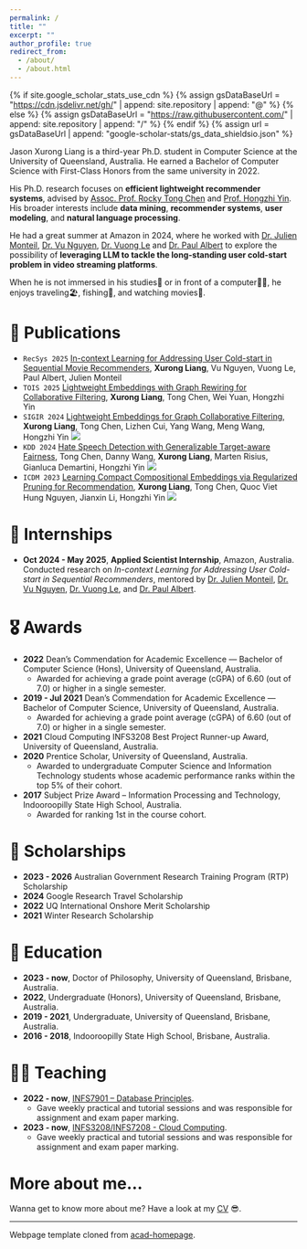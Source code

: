 ```yaml
---
permalink: /
title: ""
excerpt: ""
author_profile: true
redirect_from: 
  - /about/
  - /about.html
---
```


{% if site.google_scholar_stats_use_cdn %}
{% assign gsDataBaseUrl = "https://cdn.jsdelivr.net/gh/" | append: site.repository | append: "@" %}
{% else %}
{% assign gsDataBaseUrl = "https://raw.githubusercontent.com/" | append: site.repository | append: "/" %}
{% endif %}
{% assign url = gsDataBaseUrl | append: "google-scholar-stats/gs_data_shieldsio.json" %}

<span class='anchor' id='about-me'></span>

Jason Xurong Liang is a third-year Ph.D. student in Computer Science at the University of Queensland, Australia. He earned a Bachelor of Computer Science with First-Class Honors from the same university in 2022.

His Ph.D. research focuses on **efficient lightweight recommender systems**, advised by [Assoc. Prof. Rocky Tong Chen](https://eecs.uq.edu.au/profile/1253/rocky-chen) and [Prof. Hongzhi Yin](https://sites.google.com/view/hongzhi-yin/home). His broader interests include **data mining**, **recommender systems**, **user modeling**, and **natural language processing**.

He had a great summer at Amazon in 2024, where he worked with [Dr. Julien Monteil](https://scholar.google.com/citations?user=ZXFM_O8AAAAJ&hl=en), [Dr. Vu Nguyen](https://vu-nguyen.org/), [Dr. Vuong Le](https://vuongle2.github.io/) and [Dr. Paul Albert](https://scholar.google.com/citations?user=trUhFBEAAAAJ&hl=en) to explore the possibility of **leveraging LLM to tackle the long-standing user cold-start problem in video streaming platforms**.

When he is not immersed in his studies📖 or in front of a computer👨‍💻, he enjoys traveling🏖️, fishing🎣, and watching movies🍿.


<!---
# 🔥 News
- *2022.02*: &nbsp;🎉🎉 Lorem ipsum dolor sit amet, consectetur adipiscing elit. Vivamus ornare aliquet ipsum, ac tempus justo dapibus sit amet. 
- *2022.02*: &nbsp;🎉🎉 Lorem ipsum dolor sit amet, consectetur adipiscing elit. Vivamus ornare aliquet ipsum, ac tempus justo dapibus sit amet. 
--->

# 📝 Publications

* `RecSys 2025` [In-context Learning for Addressing User Cold-start in Sequential Movie Recommenders](https://dl.acm.org/doi/full/10.1145/3705328.3748109), **Xurong Liang**, Vu Nguyen, Vuong Le, Paul Albert, Julien Monteil
* `TOIS 2025` [Lightweight Embeddings with Graph Rewiring for Collaborative Filtering](https://arxiv.org/abs/2505.18999), **Xurong Liang**, Tong Chen, Wei Yuan, Hongzhi Yin
* `SIGIR 2024` [Lightweight Embeddings for Graph Collaborative Filtering](https://arxiv.org/abs/2403.18479), **Xurong Liang**, Tong Chen, Lizhen Cui, Yang Wang, Meng Wang, Hongzhi Yin [![](https://img.shields.io/github/stars/xurong-liang/LEGCF?style=social&label=Code+Stars)](https://github.com/xurong-liang/LEGCF)
* `KDD 2024` [Hate Speech Detection with Generalizable Target-aware Fairness](https://arxiv.org/abs/2406.00046), Tong Chen, Danny Wang, **Xurong Liang**, Marten Risius, Gianluca Demartini, Hongzhi Yin [![](https://img.shields.io/github/stars/xurong-liang/getfair?style=social&label=Code+Stars)](https://github.com/xurong-liang/getfair)
* `ICDM 2023` [Learning Compact Compositional Embeddings via Regularized Pruning for Recommendation](https://arxiv.org/abs/2309.03518), **Xurong Liang**, Tong Chen, Quoc Viet Hung Nguyen, Jianxin Li, Hongzhi Yin [![](https://img.shields.io/github/stars/xurong-liang/CERP?style=social&label=Code+Stars)](https://github.com/xurong-liang/CERP)


# 💼 Internships

* **Oct 2024 - May 2025**, **Applied Scientist Internship**, Amazon, Australia. Conducted research on *In-context Learning for Addressing User Cold-start in Sequential Recommenders*, mentored by [Dr. Julien Monteil](https://scholar.google.com/citations?user=ZXFM_O8AAAAJ&hl=en), [Dr. Vu Nguyen](https://vu-nguyen.org/), [Dr. Vuong Le](https://vuongle2.github.io/), and [Dr. Paul Albert](https://scholar.google.com/citations?user=trUhFBEAAAAJ&hl=en).



# 🎖 Awards
* **2022** Dean’s Commendation for Academic Excellence — Bachelor of Computer Science (Hons), University of Queensland, Australia.
    * Awarded for achieving a grade point average (cGPA) of 6.60 (out of 7.0) or higher in a single semester.
* **2019 - Jul 2021** Dean’s Commendation for Academic Excellence — Bachelor of Computer Science, University of Queensland, Australia.
    * Awarded for achieving a grade point average (cGPA) of 6.60 (out of 7.0) or higher in a single semester.
* **2021** Cloud Computing INFS3208 Best Project Runner-up Award, University of Queensland, Australia.
* **2020** Prentice Scholar, University of Queensland, Australia.
    * Awarded to undergraduate Computer Science and Information Technology students whose academic performance ranks within the top 5% of their cohort.
* **2017** Subject Prize Award – Information Processing and Technology, Indooroopilly State High School, Australia.
    * Awarded for ranking 1st in the course cohort.
      

# 🤑 Scholarships
* **2023 - 2026** Australian Government Research Training Program (RTP) Scholarship
* **2024** Google Research Travel Scholarship
* **2022** UQ International Onshore Merit Scholarship
* **2021** Winter Research Scholarship


# 📖 Education
* **2023 - now**, Doctor of Philosophy, University of Queensland, Brisbane, Australia.
* **2022**, Undergraduate (Honors), University of Queensland, Brisbane, Australia.
* **2019 - 2021**, Undergraduate, University of Queensland, Brisbane, Australia.
* **2016 - 2018**, Indooroopilly State High School, Brisbane, Australia.


# 🧑‍🏫 Teaching
* **2022 - now**, [INFS7901 – Database Principles](https://my.uq.edu.au/programs-courses/course.html?course_code=INFS7901).
    * Gave weekly practical and tutorial sessions and was responsible for assignment and exam paper marking.
* **2023 - now**, [INFS3208/INFS7208 - Cloud Computing](https://my.uq.edu.au/programs-courses/course.html?course_code=INFS3208).
    * Gave weekly practical and tutorial sessions and was responsible for assignment and exam paper marking.


# More about me...
Wanna get to know more about me? Have a look at my [CV](../Xurong_Liang_resume.pdf) 😎.


---

Webpage template cloned from [acad-homepage](https://github.com/RayeRen/acad-homepage.github.io).

<!---
# 💬 Invited Talks
- *2021.06*, Lorem ipsum dolor sit amet, consectetur adipiscing elit. Vivamus ornare aliquet ipsum, ac tempus justo dapibus sit amet. 
- *2021.03*, Lorem ipsum dolor sit amet, consectetur adipiscing elit. Vivamus ornare aliquet ipsum, ac tempus justo dapibus sit amet.  \| [\[video\]](https://github.com/)
--->
